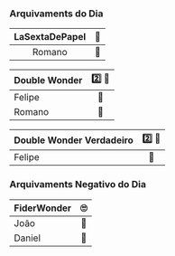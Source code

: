 ### Arquivaments do Dia
| LaSextaDePapel     |   :dart:|  
|:--------:|---:|                            
| Romano |:medal_sports:| 

| Double Wonder | :two: :gun: |
|:--|:--------:     |
|  Felipe| :medal_sports:|
|  Romano| :medal_sports:|

| Double Wonder Verdadeiro | :two: :gun: |
|:--|:--------:     |
|  Felipe| :medal_sports:|

### Arquivaments Negativo do Dia
| FiderWonder | :roll_eyes:  |
|:--|:--------:     |
|  João | :middle_finger:|
|  Daniel | :middle_finger:|
